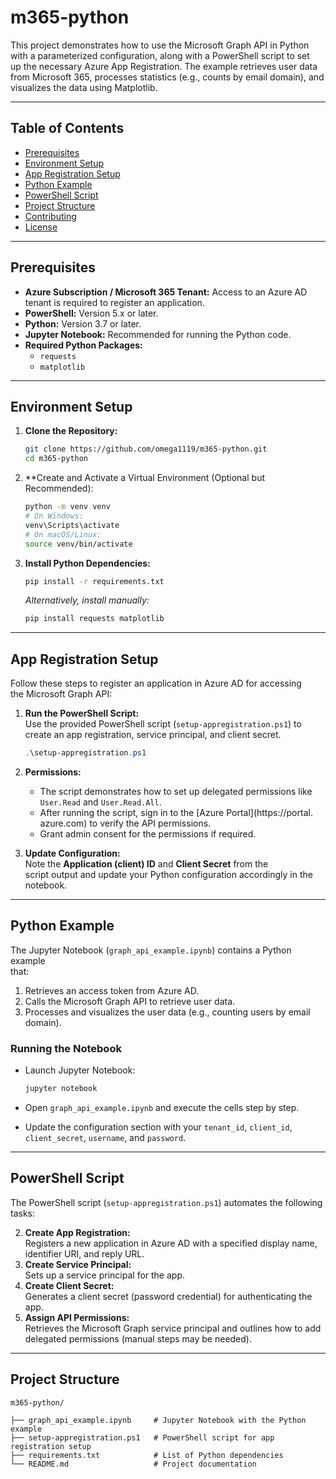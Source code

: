  # m365-python                                                              
                                                                            
 This project demonstrates how to use the Microsoft Graph API in Python     
 with a parameterized configuration, along with a PowerShell script to set   
 up the necessary Azure App Registration. The example retrieves user data   
 from Microsoft 365, processes statistics (e.g., counts by email domain), and 
 visualizes the data using Matplotlib.                                          
                                                                            
 ---                                                                        
                                                                            
 ## Table of Contents                                                       
                                                                            
 - [Prerequisites](#prerequisites)                                          
 - [Environment Setup](#environment-setup)                                  
 - [App Registration Setup](#app-registration-setup)                        
 - [Python Example](#python-example)                                        
 - [PowerShell Script](#powershell-script)                                 
 - [Project Structure](#project-structure)                                 
 - [Contributing](#contributing)                                           
 - [License](#license)                                                     
                                                                            
 ---                                                                        
                                                                            
 ## Prerequisites                                                          
                                                                            
 - **Azure Subscription / Microsoft 365 Tenant:** Access to an Azure AD      
   tenant is required to register an application.                         
 - **PowerShell:** Version 5.x or later.                                    
 - **Python:** Version 3.7 or later.                                        
 - **Jupyter Notebook:** Recommended for running the Python code.         
 - **Required Python Packages:**                                          
   - `requests`                                                           
   - `matplotlib`                                                         
                                                                            
 ---                                                                        
                                                                            
 ## Environment Setup                                                     
                                                                            
 1. **Clone the Repository:**                                               
                                                                            
    ```bash                                                               
    git clone https://github.com/omega1119/m365-python.git                 
    cd m365-python                                                        
    ```                                                                   
                                                                            
 2. **Create and Activate a Virtual Environment (Optional but Recommended): 
                                                                            
    ```bash                                                               
    python -m venv venv                                                   
    # On Windows:                                                        
    venv\Scripts\activate                                                 
    # On macOS/Linux:                                                     
    source venv/bin/activate                                              
    ```                                                                   
                                                                            
 3. **Install Python Dependencies:**                                      
                                                                            
    ```bash                                                               
    pip install -r requirements.txt                                      
    ```                                                                   
                                                                            
    *Alternatively, install manually:*                                   
                                                                            
    ```bash                                                               
    pip install requests matplotlib                                      
    ```                                                                                                                                     
                                                                            
 ---                                                                        
                                                                            
 ## App Registration Setup                                                
                                                                            
 Follow these steps to register an application in Azure AD for accessing     
 the Microsoft Graph API:                                                   
                                                                            
 1. **Run the PowerShell Script:**                                          
    Use the provided PowerShell script (`setup-appregistration.ps1`) to create 
    an app registration, service principal, and client secret.             
                                                                            
    ```powershell                                                         
    .\setup-appregistration.ps1                                           
    ```                                                                   
                                                                            
 2. **Permissions:**                                                      
    - The script demonstrates how to set up delegated permissions like       
      `User.Read` and `User.Read.All`.                                      
    - After running the script, sign in to the [Azure Portal](https://portal.
      azure.com) to verify the API permissions.                           
    - Grant admin consent for the permissions if required.                
                                                                            
 3. **Update Configuration:**                                             
    Note the **Application (client) ID** and **Client Secret** from the       
    script output and update your Python configuration accordingly in the   
    notebook.                                                             
                                                                            
 ---                                                                        
                                                                            
 ## Python Example                                                        
                                                                            
 The Jupyter Notebook (`graph_api_example.ipynb`) contains a Python example   
 that:                                                                     
                                                                            
 1. Retrieves an access token from Azure AD.                              
 2. Calls the Microsoft Graph API to retrieve user data.                  
 3. Processes and visualizes the user data (e.g., counting users by email    
    domain).                                                              
                                                                            
 ### Running the Notebook                                                  
                                                                            
 - Launch Jupyter Notebook:                                               
                                                                            
    ```bash                                                               
    jupyter notebook                                                     
    ```                                                                   
                                                                            
 - Open `graph_api_example.ipynb` and execute the cells step by step.       
 - Update the configuration section with your `tenant_id`, `client_id`,       
   `client_secret`, `username`, and `password`.                           
                                                                            
 ---                                                                        
                                                                            
 ## PowerShell Script                                                     
                                                                            
 The PowerShell script (`setup-appregistration.ps1`) automates the following   
 tasks:                                                                    
                                                                                                                                        
 2. **Create App Registration:**                                          
    Registers a new application in Azure AD with a specified display name,    
    identifier URI, and reply URL.                                        
 3. **Create Service Principal:**                                         
    Sets up a service principal for the app.                              
 4. **Create Client Secret:**                                             
    Generates a client secret (password credential) for authenticating the    
    app.                                                                  
 5. **Assign API Permissions:**                                           
    Retrieves the Microsoft Graph service principal and outlines how to add   
    delegated permissions (manual steps may be needed).                   
                                                                            
 ---                                                                        
                                                                            
 ## Project Structure                                                     
                                                                            
 ```                                                                       
 m365-python/                                                             
                                                                        
 ├── graph_api_example.ipynb     # Jupyter Notebook with the Python example   
 ├── setup-appregistration.ps1   # PowerShell script for app registration setup 
 ├── requirements.txt            # List of Python dependencies                
 └── README.md                   # Project documentation                        
 ```                                                                       
